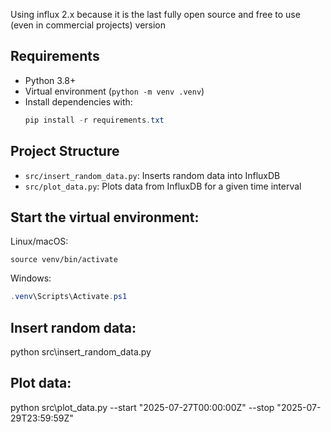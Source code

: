 Using influx 2.x because it is the last fully open source and free to use (even in commercial projects) version

## Requirements

- Python 3.8+
- Virtual environment (`python -m venv .venv`)
- Install dependencies with:
  ```powershell
  pip install -r requirements.txt
  ```

## Project Structure

- `src/insert_random_data.py`: Inserts random data into InfluxDB
- `src/plot_data.py`: Plots data from InfluxDB for a given time interval

## Start the virtual environment:
Linux/macOS:
```shell
source venv/bin/activate
```
Windows:
```powershell
.venv\Scripts\Activate.ps1
```

## Insert random data:
python src\insert_random_data.py

## Plot data:
python src\plot_data.py --start "2025-07-27T00:00:00Z" --stop "2025-07-29T23:59:59Z"
